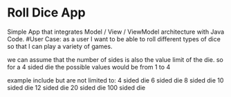 # Roll Dice App 
Simple App that integrates Model / View / ViewModel architecture with Java Code.
#User Case:
as a user I want to be able to roll different types of dice so that I can play a variety of games.

we can assume that the number of sides is also the value limit of the die.
so for a 4 sided die the possible values would be from 1 to 4

example include but are not limited to:
4 sided die
6 sided die
8 sided die
10 sided die
12 sided die
20 sided die
100 sided die
